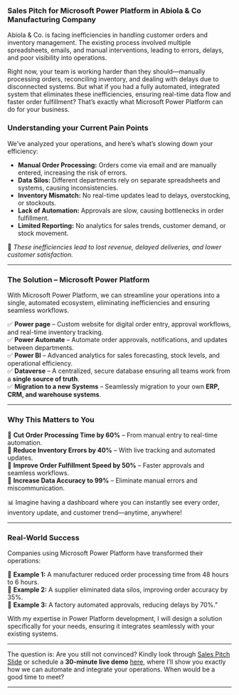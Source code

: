 ### **Sales Pitch for Microsoft Power Platform in Abiola & Co Manufacturing Company**  

Abiola & Co. is facing inefficiencies in handling customer orders and inventory management. The existing process involved multiple spreadsheets, emails, and manual interventions, leading to errors, delays, and poor visibility into operations.

Right now, your team is working harder than they should—manually processing orders, reconciling inventory, and dealing with delays due to disconnected systems. But what if you had a fully automated, integrated system that eliminates these inefficiencies, ensuring real-time data flow and faster order fulfillment? That’s exactly what Microsoft Power Platform can do for your business.

### **Understanding your Current Pain Points**
We’ve analyzed your operations, and here’s what’s slowing down your efficiency:

- **Manual Order Processing:** Orders come via email and are manually entered, increasing the risk of errors.  
- **Data Silos:** Different departments rely on separate spreadsheets and systems, causing inconsistencies.  
- **Inventory Mismatch:** No real-time updates lead to delays, overstocking, or stockouts.  
- **Lack of Automation:** Approvals are slow, causing bottlenecks in order fulfillment.  
- **Limited Reporting:** No analytics for sales trends, customer demand, or stock movement.  

🚨 *These inefficiencies lead to lost revenue, delayed deliveries, and lower customer satisfaction.*

---
### **The Solution – Microsoft Power Platform**  
With Microsoft Power Platform, we can streamline your operations into a single, automated ecosystem, eliminating inefficiencies and ensuring seamless workflows.

✅ **Power page** – Custom website for digital order entry, approval workflows, and real-time inventory tracking.  
✅ **Power Automate** – Automate order approvals, notifications, and updates between departments.  
✅ **Power BI** – Advanced analytics for sales forecasting, stock levels, and operational efficiency.  
✅ **Dataverse** – A centralized, secure database ensuring all teams work from a **single source of truth**.  
✅ **Migration to a new Systems** – Seamlessly migration to your own **ERP, CRM, and warehouse systems**.  

---

### **Why This Matters to You**  
🔹 **Cut Order Processing Time by 60%** – From manual entry to real-time automation.  
🔹 **Reduce Inventory Errors by 40%** – With live tracking and automated updates.  
🔹 **Improve Order Fulfillment Speed by 50%** – Faster approvals and seamless workflows.  
🔹 **Increase Data Accuracy to 99%** – Eliminate manual errors and miscommunication.  

📊 Imagine having a dashboard where you can instantly see every order, inventory update, and customer trend—anytime, anywhere!

---

### **Real-World Success**  
Companies using Microsoft Power Platform have transformed their operations:

🔹 **Example 1:** A manufacturer reduced order processing time from 48 hours to 6 hours.  
🔹 **Example 2:** A supplier eliminated data silos, improving order accuracy by 35%.  
🔹 **Example 3:** A factory automated approvals, reducing delays by 70%."  

With my expertise in Power Platform development, I will design a solution specifically for your needs, ensuring it integrates seamlessly with your existing systems.

---
  
The question is: Are you still not convinced? Kindly look through [Sales Pitch Slide](https://easynig-my.sharepoint.com/:p:/g/personal/sodiq_easynig_onmicrosoft_com/EQf5yEHLletAuVCqIkEUN9ABinPXnJdaMkB55fkOM3HTWg?e=UEpfSu) or schedule a **30-minute live demo** [here](https://outlook.office365.com/book/EasyEduConsult@easynig.onmicrosoft.com), where I’ll show you exactly how we can automate and integrate your operations. When would be a good time to meet?  

---



